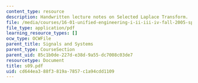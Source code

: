 ```yaml
---
content_type: resource
description: Handwritten lecture notes on Selected Laplace Transform.
file: /media/courses/16-01-unified-engineering-i-ii-iii-iv-fall-2005-spring-2006/cd644ea388f3819a7857c1a94cdd1109_s09.pdf
file_type: application/pdf
learning_resource_types: []
ocw_type: OCWFile
parent_title: Signals and Systems
parent_type: CourseSection
parent_uid: 85c1b0de-227d-e38d-9a55-dc7008c03de7
resourcetype: Document
title: s09.pdf
uid: cd644ea3-88f3-819a-7857-c1a94cdd1109
---
```

